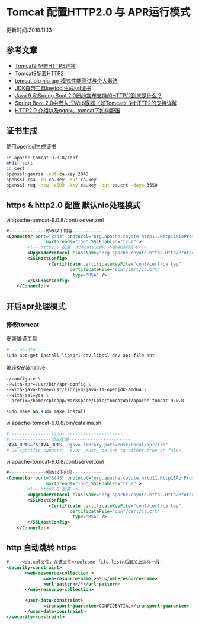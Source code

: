 Tomcat 配置HTTP2.0 与 APR运行模式
===
更新时间:2018.11.13

## 参考文章

* [Tomcat9 配置HTTPS连接](https://blog.csdn.net/u013360850/article/details/70665312)
* [Tomcat9配置HTTP2](https://blog.csdn.net/mn960mn/article/details/51602529)
* [tomcat bio nio apr 模式性能测试与个人看法](https://blog.csdn.net/wanglei_storage/article/details/50225779)
* [JDK自带工具keytool生成ssl证书](https://www.cnblogs.com/zhangzb/p/5200418.html)
* [Java 9 和Spring Boot 2.0纷纷宣布支持的HTTP/2到底是什么？](http://ju.outofmemory.cn/entry/346601)
* [Spring Boot 2.0中嵌入式Web容器（如Tomcat）对HTTP2的支持详解](https://blog.csdn.net/taiyangdao/article/details/80977910)
* [HTTP2.0 介绍以及ngnix、tomcat下如何配置](https://blog.csdn.net/qq_16320025/article/details/79495469)

## 证书生成

使用openssl生成证书
```sh
cd apache-tomcat-9.0.8/conf
mkdir cert
cd cert
openssl genrsa -out ca.key 2048  
openssl rsa -in ca.key -out ca.key
openssl req -new -x509 -key ca.key -out ca.crt -days 3650 
```

## https & http2.0 配置 默认nio处理模式
vi apache-tomcat-9.0.8/conf/server.xml
```xml
#--------------修改以下内容-----------
<Connector port="8443" protocol="org.apache.coyote.http11.Http11NioProtocol"
               maxThreads="150" SSLEnabled="true" >
        <!-- http2.0 配置  tomcat9支持，不使用注释即可-->
        <UpgradeProtocol className="org.apache.coyote.http2.Http2Protocol" />
        <SSLHostConfig>
                <Certificate certificateKeyFile="conf/cert/ca.key"
                        certificateFile="conf/cert/ca.crt"
                         type="RSA" />
        </SSLHostConfig>
    </Connector>
```


## 开启apr处理模式

### 修改tomcat

安装编译工具
```sh
# ---ubuntu----
sudo apt-get install libapr1-dev libssl-dev apt-file ant
```

编译&安装native
```sh
./configure \ 
--with-apr=/usr/bin/apr-config \ 
--with-java-home=/usr/lib/jvm/java-11-openjdk-amd64 \ 
--with-ssl=yes \ 
--prefix=/home/cpicapp/Workspace/Cpic/tomcatWar/apache-tomcat-9.0.8

sudo make && sudo make install
```


vi apache-tomcat-9.0.8/bin/catalina.sh

```sh
# ---------------linux----------------------
# ---------------添加配置------------------------
JAVA_OPTS="$JAVA_OPTS -Djava.library.path=/usr/local/apr/lib"
# OS specific support.  $var _must_ be set to either true or false.
```

vi apache-tomcat-9.0.8/conf/server.xml
```xml
#--------------修改以下内容-----------
<Connector port="8443" protocol="org.apache.coyote.http11.Http11AprProtocol"
               maxThreads="150" SSLEnabled="true" >
        <!-- http2.0 配置-->
        <UpgradeProtocol className="org.apache.coyote.http2.Http2Protocol" />
        <SSLHostConfig>
                <Certificate certificateKeyFile="conf/cert/ca.key"
                        certificateFile="conf/cert/ca.crt"
                         type="RSA" />
        </SSLHostConfig>
    </Connector>
```

## http 自动跳转 https

```xml
# ----web.xml文件，在该文件</welcome-file-list>后面加上这样一段：
<security-constraint>
       <web-resource-collection >
              <web-resource-name >SSL</web-resource-name>
              <url-pattern>/*</url-pattern>
       </web-resource-collection>

       <user-data-constraint>
              <transport-guarantee>CONFIDENTIAL</transport-guarantee>
       </user-data-constraint>
</security-constraint>
```